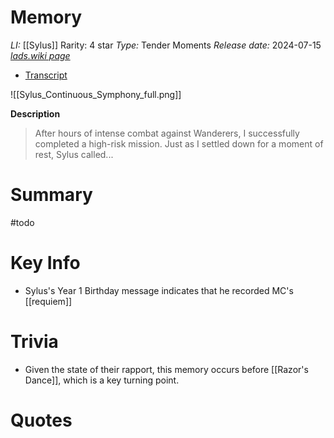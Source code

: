 # Memory
*LI:* [[Sylus]]
Rarity: 4 star
*Type:* Tender Moments
*Release date:* 2024-07-15
*[lads.wiki page](https://lads.wiki/wiki/Sylus:_Continuous_Symphony)*
* [Transcript](https://lads.wiki/wiki/Continuous_Symphony_(Sylus_Tender_Moment))

![[Sylus_Continuous_Symphony_full.png]]

**Description**
> After hours of intense combat against Wanderers, I successfully completed a high-risk mission. Just as I settled down for a moment of rest, Sylus called...

# Summary
#todo 

# Key Info
* Sylus's Year 1 Birthday message indicates that he recorded MC's [[requiem]] 

# Trivia
* Given the state of their rapport, this memory occurs before [[Razor's Dance]], which is a key turning point.

# Quotes

> 